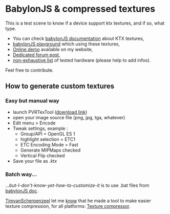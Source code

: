 # BabylonJS & compressed textures

This is a test scene to know if a device support ktx textures, and if so, what type.

* You can check [babylonJS documentation](http://doc.babylonjs.com/tutorials/multi-platform_compressed_textures) about KTX textures,
* [babylonJS playground](http://www.babylonjs-playground.com/#1SCH7H#21) which using these textures,
* [Online demo](https://www.nothing-is-3d.com/tools/babylonJS/ktx-textures/) available on my website,
* [Dedicated forum post](http://www.html5gamedevs.com/topic/29114-using-compressed-textures-now-with-a-playground/),
* [non-exhaustive list](https://github.com/Vinc3r/BJS-KTX-textures/wiki) of tested hardware (please help to add infos).

Feel free to contribute.

## How to generate custom textures

### Easy but manual way

* launch PVRTexTool ([download link](https://community.imgtec.com/developers/powervr/))
* open your image source file (png, jpg, tga, whatever)
* Edit menu > Encode
* Tweak settings, example : 
    * Group/API = OpenGL ES 1
    * highlight selection = ETC1
    * ETC Encoding Mode = Fast
    * Generate MIPMaps checked
    * Vertical Flip checked
* Save your file as _.ktx_

### Batch way...

..._but-I-don't-know-yet-how-to-customize-it_ is to use .bat files from [babylonJS doc](http://doc.babylonjs.com/tutorials/multi-platform_compressed_textures).

[TimvanScherpenzeel](https://github.com/TimvanScherpenzeel) let me [know](https://github.com/Vinc3r/BJS-KTX-textures/issues/1) that he made a tool to make easier texture compression, for all platforms: [Texture compressor](https://github.com/timvanScherpenzeel/texture-compressor).
